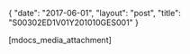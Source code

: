 {
   "date": "2017-06-01",
   "layout": "post",
   "title": "S00302ED1V01Y201010GES001"
}

[mdocs_media_attachment]